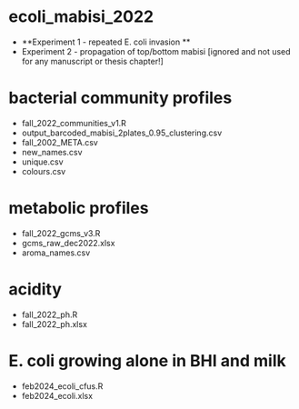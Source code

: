 # ecoli_mabisi_2022
- **Experiment 1 - repeated E. coli invasion **
- Experiment 2 - propagation of top/bottom mabisi [ignored and not used for any manuscript or thesis chapter!]

# bacterial community profiles
- fall_2022_communities_v1.R
- output_barcoded_mabisi_2plates_0.95_clustering.csv
- fall_2002_META.csv
- new_names.csv
- unique.csv
- colours.csv

# metabolic profiles 
- fall_2022_gcms_v3.R
- gcms_raw_dec2022.xlsx
- aroma_names.csv

# acidity
- fall_2022_ph.R
- fall_2022_ph.xlsx

# E. coli growing alone in BHI and milk
- feb2024_ecoli_cfus.R
- feb2024_ecoli.xlsx
